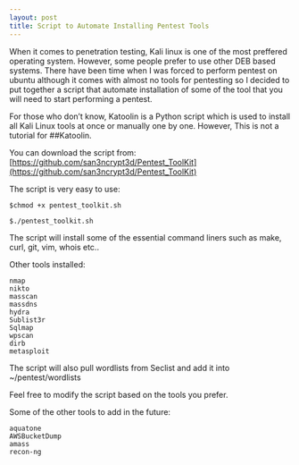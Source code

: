 ```yaml
---
layout: post
title: Script to Automate Installing Pentest Tools
---
```


When it comes to penetration testing, Kali linux is one of the most preffered operating system. However, some people prefer to use other DEB based systems. There have been time when I was forced to perform pentest on ubuntu although it comes with almost no tools for pentesting so I decided to put together a script that automate installation of some of the tool that you will need to start performing a pentest.

For those who don’t know, Katoolin is a Python script which is used to install all Kali Linux tools at once or manually one by one. However, This is not a tutorial for ##Katoolin.

You can download the script from: [https://github.com/san3ncrypt3d/Pentest_ToolKit](https://github.com/san3ncrypt3d/Pentest_ToolKit) 

The script is very easy to use:

```
$chmod +x pentest_toolkit.sh 
```

```
$./pentest_toolkit.sh
```

The script will install some of the essential command liners such as make, curl, git, vim, whois etc..

Other tools installed:

```
nmap
nikto
masscan
massdns
hydra
Sublist3r
Sqlmap
wpscan
dirb
metasploit
```

The script will also pull wordlists from Seclist and add it into ~/pentest/wordlists


Feel free to modify the script based on the tools you prefer.

Some of the other tools to add in the future:

```
aquatone
AWSBucketDump
amass
recon-ng
```


